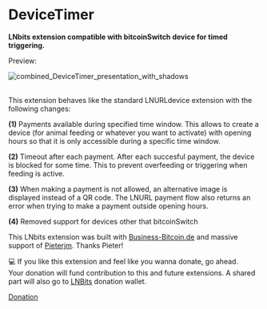 # DeviceTimer
**LNbits extension compatible with bitcoinSwitch device for timed triggering.**<br>

Preview:

![combined_DeviceTimer_presentation_with_shadows](https://github.com/DoktorShift/DeviceTimer/assets/106493492/4bb2c7c1-a094-411e-9e98-f877ced08838)
<br>
<br>

This extension behaves like the standard LNURLdevice extension with the following changes:

**(1)** Payments available during specified time window. This allows to create a device (for animal feeding or whatever you want to activate) with opening hours so that it is only accessible during a specific time window.

**(2)** Timeout after each payment. After each succesful payment, the device is blocked for some time. This to prevent overfeeding or triggering when feeding is active.

**(3)** When making a payment is not allowed, an alternative image is displayed instead of a QR code. The LNURL payment flow also returns an error when trying to make a payment outside opening hours.

**(4)** Removed support for devices other that bitcoinSwitch
<br>

This LNbits extension was built with <a href="https://www.Business-Bitcoin.de">Business-Bitcoin.de</a> and massive support of <a href="https://github.com/pieterjm">Pieterjm</a>. Thanks Pieter!
<br>

<p>💻 If you like this extension and feel like you wanna donate, go ahead.<br>
Your donation will fund contribution to this and future extensions. A shared part will also go to <a href="https://lnbits.com">LNBits</a> donation wallet.</p>

<p><a href="http://devicetimer.bitcoinswitch.de/">Donation</a></p>

